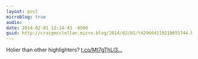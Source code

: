 ```yaml
---
layout: post
microblog: true
audio: 
date: 2014-02-01 12:14:43 -0500
guid: http://craigmcclellan.micro.blog/2014/02/01/t429664119210655744.html
---
```

Holier than other highlighters? [t.co/Mt7gThLI3...](http://t.co/Mt7gThLI3Y)
